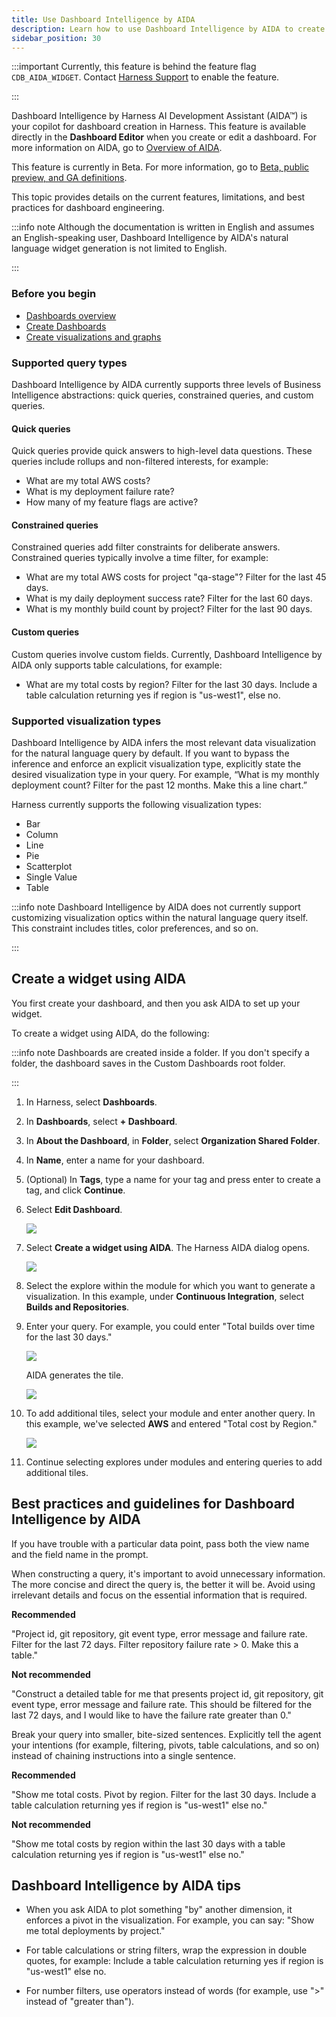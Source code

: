 ```yaml
---
title: Use Dashboard Intelligence by AIDA
description: Learn how to use Dashboard Intelligence by AIDA to create dashboards.
sidebar_position: 30
---
```


:::important
Currently, this feature is behind the feature flag `CDB_AIDA_WIDGET`. Contact [Harness Support](mailto:support@harness.io) to enable the feature.

:::

Dashboard Intelligence by Harness AI Development Assistant (AIDA™) is your copilot for dashboard creation in Harness. This feature is available directly in the **Dashboard Editor** when you create or edit a dashboard. For more information on AIDA, go to [Overview of AIDA](/docs/platform/Harness-AIDA/aida-overview).

This feature is currently in Beta. For more information, go to [Beta, public preview, and GA definitions](/docs/get-started/beta-preview-ga/).

This topic provides details on the current features, limitations, and best practices for dashboard engineering.

:::info note
Although the documentation is written in English and assumes an English-speaking user, Dashboard Intelligence by AIDA's natural language widget generation is not limited to English.

:::

### Before you begin

- [Dashboards overview](/docs/platform/dashboards/dashboards-overview)
- [Create Dashboards](/docs/platform/dashboards/create-dashboards)
- [Create visualizations and graphs](/docs/platform/dashboards/create-visualizations-and-graphs/)

### Supported query types

Dashboard Intelligence by AIDA currently supports three levels of Business Intelligence abstractions: quick queries, constrained queries, and custom queries.

#### Quick queries

Quick queries provide quick answers to high-level data questions. These queries include rollups and non-filtered interests, for example:
   - What are my total AWS costs?
   - What is my deployment failure rate?
   - How many of my feature flags are active?

#### Constrained queries

Constrained queries add filter constraints for deliberate answers. Constrained queries typically involve a time filter, for example:
   - What are my total AWS costs for project "qa-stage"? Filter for the last 45 days.
   - What is my daily deployment success rate? Filter for the last 60 days.
   - What is my monthly build count by project? Filter for the last 90 days.

#### Custom queries

Custom queries involve custom fields. Currently, Dashboard Intelligence by AIDA only supports table calculations, for example: 
   - What are my total costs by region? Filter for the last 30 days. Include a table calculation returning yes if region is "us-west1", else no.

### Supported visualization types

Dashboard Intelligence by AIDA infers the most relevant data visualization for the natural language query by default. If you want to bypass the inference and enforce an explicit visualization type, explicitly state the desired visualization type in your query. For example, “What is my monthly deployment count? Filter for the past 12 months. Make this a line chart.”

Harness currently supports the following visualization types:

- Bar
- Column
- Line
- Pie
- Scatterplot
- Single Value
- Table

:::info note
Dashboard Intelligence by AIDA does not currently support customizing visualization optics within the natural language query itself. This constraint includes titles, color preferences, and so on.

:::

## Create a widget using AIDA

You first create your dashboard, and then you ask AIDA to set up your widget.

To create a widget using AIDA, do the following:

:::info note
Dashboards are created inside a folder. If you don't specify a folder, the dashboard saves in the Custom Dashboards root folder.

:::

1. In Harness, select **Dashboards**.
2. In **Dashboards**, select **+ Dashboard**.
3. In **About the Dashboard**, in **Folder**, select **Organization Shared Folder**. 
4. In **Name**, enter a name for your dashboard.
5. (Optional) In **Tags**, type a name for your tag and press enter to create a tag, and click **Continue**.
6. Select **Edit Dashboard**.
   
   ![](./static/create-a-widget-AIDA-01.png)

7. Select **Create a widget using AIDA**. The Harness AIDA dialog opens.

   ![](./static/create-a-widget-AIDA-02.png)


8. Select the explore within the module for which you want to generate a visualization. In this example, under **Continuous Integration**, select **Builds and Repositories**.

9. Enter your query. For example, you could enter "Total builds over time for the last 30 days."


   ![](./static/create-a-widget-AIDA-03.png)

   AIDA generates the tile.

   ![](./static/create-a-widget-AIDA-04.png)

10. To add additional tiles, select your module and enter another query. In this example, we've selected **AWS** and entered "Total cost by Region."

    ![](./static/create-a-widget-AIDA-05.png)

11. Continue selecting explores under modules and entering queries to add additional tiles.

## Best practices and guidelines for Dashboard Intelligence by AIDA

If you have trouble with a particular data point, pass both the view name and the field name in the prompt. 

When constructing a query, it's important to avoid unnecessary information. The more concise and direct the query is, the better it will be. Avoid using irrelevant details and focus on the essential information that is required.

**Recommended**

"Project id, git repository, git event type, error message and failure rate. Filter for the last 72 days. Filter repository failure rate > 0. Make this a table."

**Not recommended**

"Construct a detailed table for me that presents project id, git repository, git event type, error message and failure rate. This should be filtered for the last 72 days, and I would like to have the failure rate greater than 0."

Break your query into smaller, bite-sized sentences. Explicitly tell the agent your intentions (for example, filtering, pivots, table calculations, and so on) instead of chaining instructions into a single sentence.

**Recommended**

"Show me total costs. Pivot by region. Filter for the last 30 days. Include a table calculation returning yes if region is "us-west1" else no."

**Not recommended**

"Show me total costs by region within the last 30 days with a table calculation returning yes if region is "us-west1" else no."

## Dashboard Intelligence by AIDA tips

- When you ask AIDA to plot something "by" another dimension, it enforces a pivot in the visualization. For example, you can say: "Show me total deployments by project."

- For table calculations or string filters, wrap the expression in double quotes, for example: Include a table calculation returning yes if region is "us-west1" else no.

- For number filters, use operators instead of words (for example, use ">" instead of "greater than").
